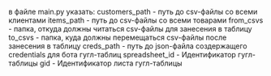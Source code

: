 в файле main.py указать:
customers_path - путь до csv-файлы со всеми клиентами
items_path - путь до csv-файлы со всеми товарами
from_csvs - папка, откуда должны читаться csv-файлы для занесения в таблицу
to_csvs - папка, куда должны перемещаться csv-файлы после занесения в таблицу
creds_path - путь до json-файла создержащего credentials для бота гугл-таблиц
spreadsheet_id - Идентификатор гугл-таблицы
gid - Идентификатор листа гугл-таблицы
